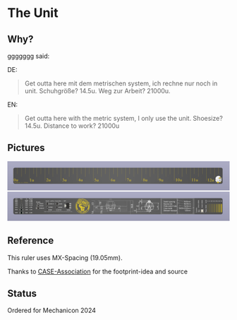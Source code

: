 # The Unit

## Why?

ggggggg said:

DE:

> Get outta here mit dem metrischen system, ich rechne nur noch in unit. Schuhgröße? 14.5u. Weg zur Arbeit? 21000u.

EN:

> Get outta here with the metric system, I only use the unit. Shoesize? 14.5u. Distance to work? 21000u

## Pictures

![frontrender](https://github.com/Technofrikus/keyboard-unit-pcb-ruler/blob/master/photos/render_front.png)
![backrender](https://github.com/Technofrikus/keyboard-unit-pcb-ruler/blob/master/photos/render_back.png)

## Reference

This ruler uses MX-Spacing (19.05mm).

Thanks to [CASE-Association](https://github.com/CASE-Association/pcb_ruler?tab=readme-ov-file) for the footprint-idea and source

## Status

Ordered for Mechanicon 2024
